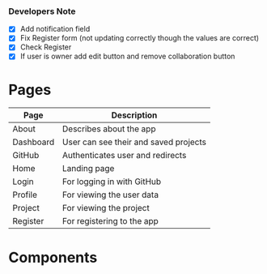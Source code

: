 ### Developers Note

- [x] Add notification field
- [x] Fix Register form (not updating correctly though the values are correct)
- [x] Check Register
- [x] If user is owner add edit button and remove collaboration button

# Pages

| Page      | Description                           |
| --------- | ------------------------------------- |
| About     | Describes about the app               |
| Dashboard | User can see their and saved projects |
| GitHub    | Authenticates user and redirects      |
| Home      | Landing page                          |
| Login     | For logging in with GitHub            |
| Profile   | For viewing the user data             |
| Project   | For viewing the project               |
| Register  | For registering to the app            |

# Components
